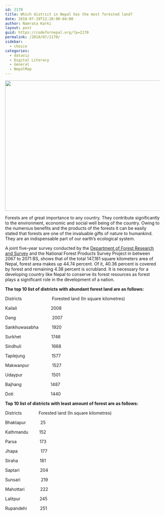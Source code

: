 ```yaml
---
id: 2170
title: Which district in Nepal has the most forested land?
date: 2018-07-29T12:20:00-04:00
author: Namrata Karki
layout: post
guid: https://codefornepal.org/?p=2170
permalink: /2018/07/2170/
sidebar:
  - choice
categories:
  - dataviz
  - Digital Literacy
  - General
  - NepalMap
---
```

[<img class="alignnone wp-image-2171" src="https://codefornepal.org/wp-content/uploads/2017/12/Screen-Shot-2018-07-29-at-11.52.49-AM-300x153.png" alt="" width="831" height="424" srcset="https://codefornepal.org/wp-content/uploads/2017/12/Screen-Shot-2018-07-29-at-11.52.49-AM-300x153.png 300w, https://codefornepal.org/wp-content/uploads/2017/12/Screen-Shot-2018-07-29-at-11.52.49-AM-768x391.png 768w, https://codefornepal.org/wp-content/uploads/2017/12/Screen-Shot-2018-07-29-at-11.52.49-AM-1024x521.png 1024w, https://codefornepal.org/wp-content/uploads/2017/12/Screen-Shot-2018-07-29-at-11.52.49-AM.png 1304w" sizes="(max-width: 831px) 100vw, 831px" />](https://codefornepal.org/wp-content/uploads/2017/12/Screen-Shot-2018-07-29-at-11.52.49-AM.png)

<span style="font-weight: 400;">Forests are of great importance to any country. They contribute significantly to the environment, economic and social well being of the country. Owing to the numerous benefits and the products of the forests it can be easily stated that forests are one of the invaluable gifts of nature to humankind. They are an indispensable part of our earth’s ecological system.</span>

<span style="font-weight: 400;">A joint five-year survey conducted by the <a href="https://nepalmap.org/profiles/country-NP-nepal/#forests-total-land">Department of Forest Research and Survey</a> and the National Forest Products Survey Project in between 2067 to 2071 BS, shows that of the total 147,181 square kilometers area of Nepal, forest area makes up 44.74 percent. Of it, 40.36 percent is covered by forest and remaining 4.38 percent is scrubland. It is necessary for a developing country like Nepal to conserve its forest resources as forest plays a significant role in the development of a nation.</span>

**The top 10 list of districts with abundant forest land are as follows:**

<span style="font-weight: 400;">Districts                         Forested land (In square kilometres)</span>

<span style="font-weight: 400;">Kailali                            2008</span>

<span style="font-weight: 400;">Dang                              2007</span>

<span style="font-weight: 400;">Sankhuwasabha           1920</span>

<span style="font-weight: 400;">Surkhet                         1746</span>

<span style="font-weight: 400;">Sindhuli                         1668</span>

<span style="font-weight: 400;">Taplejung                      1577</span>

<span style="font-weight: 400;">Makwanpur                   1527</span>

<span style="font-weight: 400;">Udaypur                        1501</span>

<span style="font-weight: 400;">Bajhang                        1487</span>

<span style="font-weight: 400;">Doti                               1440</span>

**Top 10 list of districts with least amount of forest are as follows:**

<span style="font-weight: 400;">Districts              Forested land (In square kilometres)</span>

<span style="font-weight: 400;">Bhaktapur            25</span>

<span style="font-weight: 400;">Kathmandu         152</span>

<span style="font-weight: 400;">Parsa                   173</span>

<span style="font-weight: 400;">Jhapa                   177</span>

<span style="font-weight: 400;">Siraha                  181</span>

<span style="font-weight: 400;">Saptari                 204</span>

<span style="font-weight: 400;">Sunsari                 219</span>

<span style="font-weight: 400;">Mahottari             222</span>

<span style="font-weight: 400;">Lalitpur                245</span>

<span style="font-weight: 400;">Rupandehi           251</span>

&nbsp;